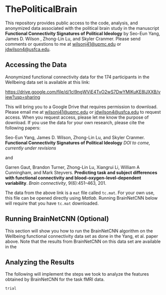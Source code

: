 # ThePoliticalBrain
This repository provides public access to the code, analysis, and anonymized data associated with the political brain study in the manuscript **Functional Connectivity Signatures of Political Ideology** by Seo-Eun Yang, James D. Wilson , Zhong-Lin Lu, and Skyler Cranmer. Please send comments or questions to me at wilsonj41@upmc.edu or jdwilson4@usfca.edu.


## Accessing the Data 

Anonymized functional connectivity data for the 174 participants in the Wellbeing data set is available at this link: 

https://drive.google.com/file/d/1cI9ngWViE4TvO2wS7DwYMIKuKE8lJXXB/view?usp=sharing 

This will bring you to a Google Drive that requires permission to download. Please email me at wilsonj41@upmc.edu or jdwilson4@usfca.edu to request access. When you request access, please let me know the purpose of download. If you use the data for your own research, please cite the following papers: 

Seo-Eun Yang, James D. Wilson, Zhong-Lin Lu, and Skyler Cranmer. **Functional Connectivity Signatures of Political Ideology** *DOI to come, currently under revisions*

and

Garren Gaut, Brandon Turner, Zhong-Lin Lu, Xiangrui Li, William A Cunningham, and Mark Steyvers. **Predicting task and subject differences with functional connectivity and blood-oxygen-level-dependent variability**. *Brain
connectivity*, 9(6):451–463, 201. 

The data from the above link is a `mat` file called `tc.mat`. For your own use, this file can be opened directly using *Matlab*. Running BrainNetCNN below will require that you have `tc.mat` downloaded.

## Running BrainNetCNN (Optional)

This section will show you how to run the BrainNetCNN algorithm on the Wellbeing functional connectivity data set as done in the Yang, et al. paper above. Note that the results from BrainNetCNN on this data set are available in the 


## Analyzing the Results

The following will implement the steps we took to analyze the features obtained by BrainNetCNN for the task fMRI data.

```{r} 
trial
```
